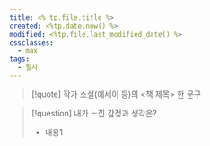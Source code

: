 ```yaml
---
title: <% tp.file.title %>
created: <%tp.date.now() %>
modified: <%tp.file.last_modified_date() %>
cssclasses:
  - max
tags:
  - 필사
---
```

> [!quote] 작가 소설(에세이 등)의 <책 제목> 한 문구
> 

> [!question] 내가 느낀 감정과 생각은?
> - 내용1

